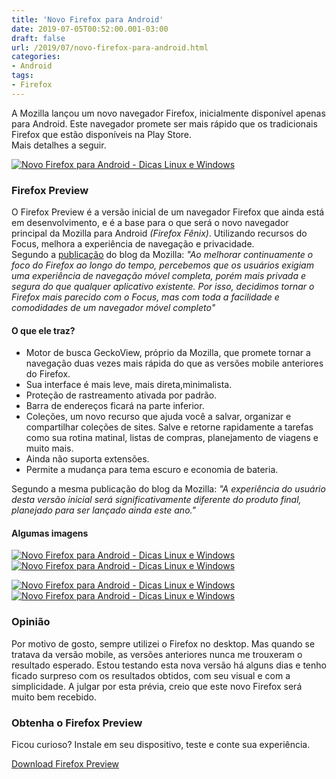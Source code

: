 ```yaml
---
title: 'Novo Firefox para Android'
date: 2019-07-05T00:52:00.001-03:00
draft: false
url: /2019/07/novo-firefox-para-android.html
categories:
- Android
tags: 
- Firefox
---
```


A Mozilla lançou um novo navegador Firefox, inicialmente disponível apenas para Android. Este navegador promete ser mais rápido que os tradicionais Firefox que estão disponíveis na Play Store.  
Mais detalhes a seguir.

  

[![Novo Firefox para Android - Dicas Linux e Windows](https://3.bp.blogspot.com/-1xySiJ7HDF8/XR6vyaVc2DI/AAAAAAAALv4/0zNHKiPpaiI7mXjwIGP3Vv8Y-UtOeyAwwCLcBGAs/s200/Preview.png "Novo Firefox para Android - Dicas Linux e Windows")](https://3.bp.blogspot.com/-1xySiJ7HDF8/XR6vyaVc2DI/AAAAAAAALv4/0zNHKiPpaiI7mXjwIGP3Vv8Y-UtOeyAwwCLcBGAs/s1600/Preview.png)

  

### Firefox Preview

O Firefox Preview é a versão inicial de um navegador Firefox que ainda está em desenvolvimento, e é a base para o que será o novo navegador principal da Mozilla para Android _(Firefox Fênix)_. Utilizando recursos do Focus, melhora a experiência de navegação e privacidade.  
Segundo a [publicação](https://blog.mozilla.org/futurereleases/2019/06/27/reinventing-firefox-for-android-a-preview/) do blog da Mozilla: _"Ao melhorar continuamente o foco do Firefox ao longo do tempo, percebemos que os usuários exigiam uma experiência de navegação móvel completa, porém mais privada e segura do que qualquer aplicativo existente. Por isso, decidimos tornar o Firefox mais parecido com o Focus, mas com toda a facilidade e comodidades de um navegador móvel completo"_  
  

#### O que ele traz?

*   Motor de busca GeckoView, próprio da Mozilla, que promete tornar a navegação duas vezes mais rápida do que as versões mobile anteriores do Firefox.
*   Sua interface é mais leve, mais direta,minimalista.
*   Proteção de rastreamento ativada por padrão.
*   Barra de endereços ficará na parte inferior.
*   Coleções, um novo recurso que ajuda você a salvar, organizar e compartilhar coleções de sites. Salve e retorne rapidamente a tarefas como sua rotina matinal, listas de compras, planejamento de viagens e muito mais.
*   Ainda não suporta extensões.
*   Permite a mudança para tema escuro e economia de bateria.

Segundo a mesma publicação do blog da Mozilla: _"A experiência do usuário desta versão inicial será significativamente diferente do produto final, planejado para ser lançado ainda este ano."_  
  

#### Algumas imagens

[![Novo Firefox para Android - Dicas Linux e Windows](https://1.bp.blogspot.com/-z0_6slG_mc8/XR7GqfrL6dI/AAAAAAAALwM/v9mZTExU1WkFw-_ivD7gH4weF2LtiSUOQCLcBGAs/s400/03.png "Novo Firefox para Android - Dicas Linux e Windows")](https://1.bp.blogspot.com/-z0_6slG_mc8/XR7GqfrL6dI/AAAAAAAALwM/v9mZTExU1WkFw-_ivD7gH4weF2LtiSUOQCLcBGAs/s1600/03.png)[![Novo Firefox para Android - Dicas Linux e Windows](https://2.bp.blogspot.com/-ATYfFWVznVc/XR7GrEQ_F-I/AAAAAAAALwU/0a8-67aimActpF7qe31IDypPKl2XPK0YACLcBGAs/s400/04.png "Novo Firefox para Android - Dicas Linux e Windows")](https://2.bp.blogspot.com/-ATYfFWVznVc/XR7GrEQ_F-I/AAAAAAAALwU/0a8-67aimActpF7qe31IDypPKl2XPK0YACLcBGAs/s1600/04.png)

  

[![Novo Firefox para Android - Dicas Linux e Windows](https://3.bp.blogspot.com/-yV0N0-BEggY/XR7GrOqYUnI/AAAAAAAALwQ/N8yvdy4OaR4r74u-JryvQ0rY6BP4myvRgCLcBGAs/s400/05.png "Novo Firefox para Android - Dicas Linux e Windows")](https://3.bp.blogspot.com/-yV0N0-BEggY/XR7GrOqYUnI/AAAAAAAALwQ/N8yvdy4OaR4r74u-JryvQ0rY6BP4myvRgCLcBGAs/s1600/05.png)[![Novo Firefox para Android - Dicas Linux e Windows](https://3.bp.blogspot.com/-VZY-hPdjvMY/XR7GraZC6OI/AAAAAAAALwY/fGUTAyO4mGgXUmPjPgOAhez7Fx-VMJQngCLcBGAs/s400/06.png "Novo Firefox para Android - Dicas Linux e Windows")](https://3.bp.blogspot.com/-VZY-hPdjvMY/XR7GraZC6OI/AAAAAAAALwY/fGUTAyO4mGgXUmPjPgOAhez7Fx-VMJQngCLcBGAs/s1600/06.png)

  

### Opinião

Por motivo de gosto, sempre utilizei o Firefox no desktop. Mas quando se tratava da versão mobile, as versões anteriores nunca me trouxeram o resultado esperado. Estou testando esta nova versão há alguns dias e tenho ficado surpreso com os resultados obtidos, com seu visual e com a simplicidade. A julgar por esta prévia, creio que este novo Firefox será muito bem recebido.  
  

### Obtenha o Firefox Preview

Ficou curioso? Instale em seu dispositivo, teste e conte sua experiência.  
  
[Download Firefox Preview](https://draft.blogger.com/ay.google.com/store/apps/details?id=org.mozilla.fenix&hl=en_US)
